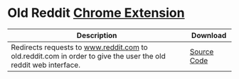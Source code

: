 # Old Reddit [Chrome Extension](https://github.com/mortongreg/old_reddit)

| Description                                                                                                    | Download           
| -------------------------------------------------------------------------------------------------------------- |---------------------------------------------------------|
| Redirects requests to www.reddit.com to old.reddit.com in order to give the user the old reddit web interface. | [Source Code](https://github.com/mortongreg/old_reddit) | 
